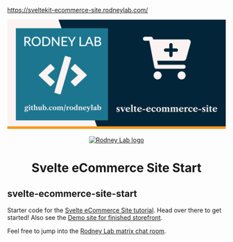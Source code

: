 https://sveltekit-ecommerce-site.rodneylab.com/

<img src="./images/rodneylab-github-svelte-ecommerce-site.png" alt="Rodney Lab svelte-ecommerce-site Github banner">

<p align="center">
  <a aria-label="Open Rodney Lab site" href="https://rodneylab.com" rel="nofollow noopener noreferrer">
    <img alt="Rodney Lab logo" src="https://rodneylab.com/assets/icon.png" width="60" />
  </a>
</p>
<h1 align="center">
  Svelte eCommerce Site Start
</h1>

## svelte-ecommerce-site-start

Starter code for the <a aria-label="Open the Svelte e Commerce Site tutorial" href="https://plus.rodneylab.com/tutorials/svelte-ecommerce-site">Svelte eCommerce Site tutorial</a>.  Head over there to get started! Also see the <a aria-label="Open the Demo Svelte eCommerce Site" href="https://sveltekit-ecommerce-site.rodneylab.com/">Demo site for finished storefront</a>.

Feel free to jump into the [Rodney Lab matrix chat room](https://matrix.to/#/%23rodney:matrix.org).
